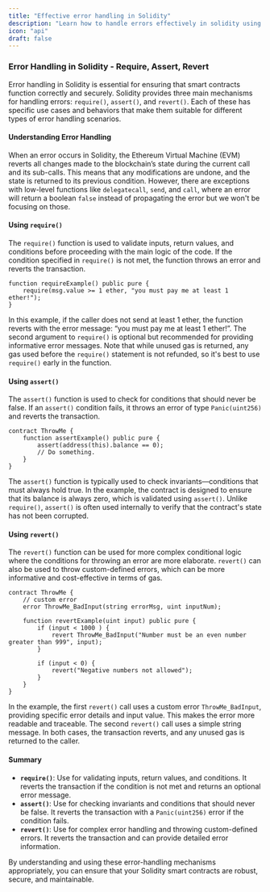 ```yaml
---
title: "Effective error handling in Solidity"
description: "Learn how to handle errors effectively in solidity using keywords like Require, Revert and Assert."
icon: "api"
draft: false
---
```


### Error Handling in Solidity - Require, Assert, Revert

Error handling in Solidity is essential for ensuring that smart contracts function correctly and securely. Solidity provides three main mechanisms for handling errors: `require()`, `assert()`, and `revert()`. Each of these has specific use cases and behaviors that make them suitable for different types of error handling scenarios.

#### Understanding Error Handling

When an error occurs in Solidity, the Ethereum Virtual Machine (EVM) reverts all changes made to the blockchain’s state during the current call and its sub-calls. This means that any modifications are undone, and the state is returned to its previous condition. However, there are exceptions with low-level functions like `delegatecall`, `send`, and `call`, where an error will return a boolean `false` instead of propagating the error but we won't be focusing on those.

#### Using `require()`

The `require()` function is used to validate inputs, return values, and conditions before proceeding with the main logic of the code. If the condition specified in `require()` is not met, the function throws an error and reverts the transaction.

```solidity
function requireExample() public pure {
    require(msg.value >= 1 ether, "you must pay me at least 1 ether!");
}
```

In this example, if the caller does not send at least 1 ether, the function reverts with the error message: “you must pay me at least 1 ether!”. The second argument to `require()` is optional but recommended for providing informative error messages. Note that while unused gas is returned, any gas used before the `require()` statement is not refunded, so it's best to use `require()` early in the function.

#### Using `assert()`

The `assert()` function is used to check for conditions that should never be false. If an `assert()` condition fails, it throws an error of type `Panic(uint256)` and reverts the transaction.

```solidity
contract ThrowMe {   
    function assertExample() public pure {
        assert(address(this).balance == 0);
        // Do something.
    }
}
```

The `assert()` function is typically used to check invariants—conditions that must always hold true. In the example, the contract is designed to ensure that its balance is always zero, which is validated using `assert()`. Unlike `require()`, `assert()` is often used internally to verify that the contract's state has not been corrupted.

#### Using `revert()`

The `revert()` function can be used for more complex conditional logic where the conditions for throwing an error are more elaborate. `revert()` can also be used to throw custom-defined errors, which can be more informative and cost-effective in terms of gas.

```solidity
contract ThrowMe {   
    // custom error
    error ThrowMe_BadInput(string errorMsg, uint inputNum);

    function revertExample(uint input) public pure {
        if (input < 1000 ) {
            revert ThrowMe_BadInput("Number must be an even number greater than 999", input);
        }

        if (input < 0) {
            revert("Negative numbers not allowed");
        }
    }
}
```

In the example, the first `revert()` call uses a custom error `ThrowMe_BadInput`, providing specific error details and input value. This makes the error more readable and traceable. The second `revert()` call uses a simple string message. In both cases, the transaction reverts, and any unused gas is returned to the caller.

#### Summary

- **`require()`**: Use for validating inputs, return values, and conditions. It reverts the transaction if the condition is not met and returns an optional error message.
- **`assert()`**: Use for checking invariants and conditions that should never be false. It reverts the transaction with a `Panic(uint256)` error if the condition fails.
- **`revert()`**: Use for complex error handling and throwing custom-defined errors. It reverts the transaction and can provide detailed error information.

By understanding and using these error-handling mechanisms appropriately, you can ensure that your Solidity smart contracts are robust, secure, and maintainable.